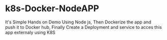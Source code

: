 # k8s-Docker-NodeAPP
It's Simple Hands on Demo Using Node js, Then Dockerize the app and push it to Docker hub, Finally Create a Deployment and service to acces this app externaly using K8S 
